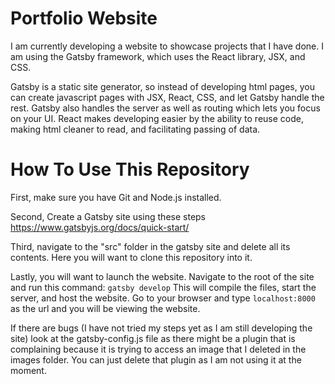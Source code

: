# Portfolio Website
I am currently developing a website to showcase projects that I have done. I am using the Gatsby framework, which uses the React library, JSX, and CSS. 

Gatsby is a static site generator, so instead of developing html pages, you can create javascript pages with JSX, React, CSS, and let Gatsby handle the rest. Gatsby also handles the server as well as routing which lets you focus on your UI. React makes developing easier by the ability to reuse code, making html cleaner to read, and facilitating passing of data.  

# How To Use This Repository
First, make sure you have Git and Node.js installed. 

Second, Create a Gatsby site using these steps https://www.gatsbyjs.org/docs/quick-start/

Third, navigate to the "src" folder in the gatsby site and delete all its contents. Here you will want to clone this repository into it.

Lastly, you will want to launch the website. Navigate to the root of the site and run this command: `gatsby develop`  This will compile the files, start the server, and host the website. Go to your browser and type `localhost:8000` as the url and you will be viewing the website.

If there are bugs (I have not tried my steps yet as I am still developing the site) look at the gatsby-config.js file as there might be a plugin that is complaining because it is trying to access an image that I deleted in the images folder. You can just delete that plugin as I am not using it at the moment. 
